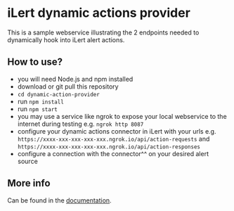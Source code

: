 # iLert dynamic actions provider

This is a sample webservice illustrating the 2 endpoints needed to dynamically hook into iLert alert actions.

## How to use?

- you will need Node.js and npm installed
- download or git pull this repository
- `cd dynamic-action-provider`
- run `npm install`
- run `npm start`
- you may use a service like ngrok to expose your local webservice to the internet during testing
e.g. `ngrok http 8087`
- configure your dynamic actions connector in iLert with your urls
e.g. `https://xxxx-xxx-xxx-xxx-xxx.ngrok.io/api/action-requests` and `https://xxxx-xxx-xxx-xxx-xxx.ngrok.io/api/action-responses`
- configure a connection with the connector^^ on your desired alert source

## More info

Can be found in the [documentation](https://docs.ilert.com/rest-api/application-hooks/dynamic-alert-actions).
